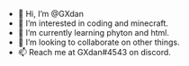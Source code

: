 - 👋 Hi, I’m @GXdan
- 👀 I’m interested in coding and minecraft.
- 🌱 I’m currently learning phyton and html.
- 💞️ I’m looking to collaborate on other things.
- 📫 Reach me at GXdan#4543 on discord.

<!---
GXdan/GXdan is a ✨ special ✨ repository because its `README.md` (this file) appears on your GitHub profile.
You can click the Preview link to take a look at your changes.
--->
